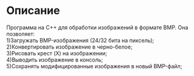 # Описание
Программа на C++ для обработки изображений в формате BMP. Она позволяет:\
1)Загружать BMP-изображения (24/32 бита на пиксель);\
2)Конвертировать изображение в черно-белое;\
3)Рисовать крест (X) на изображении;\
4)Выводить изображение в консоль;\
5)Сохранять модифицированные изображения в новый BMP-файл;
